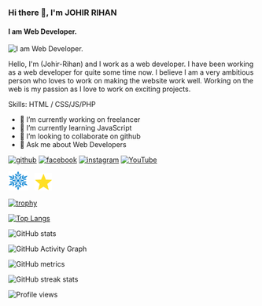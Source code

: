 ### Hi there 👋, I'm JOHIR RIHAN
#### I am Web Developer.
![I am Web Developer.](https://scontent.fdac24-2.fna.fbcdn.net/v/t39.30808-6/336686709_946353650056570_8394395440717504374_n.jpg?_nc_cat=111&ccb=1-7&_nc_sid=5614bc&_nc_ohc=CpINJv6X2ngAX-it99w&_nc_oc=AQmrAv3a19F7VZGo29Zlz__J5qFMAeTJxXMzNY1xYzmMqc9bjlFtwLOusdjaC2LVMsI&_nc_ht=scontent.fdac24-2.fna&oh=00_AfBtmSDeMN4xlLenfPaz66qzM1gWXYUDBSpRIReNc28qVQ&oe=650369B4)

Hello, I'm (Johir-Rihan) and I work as a web developer. I have been working as a web developer for quite some time now. I believe I am a very ambitious person who loves to work on making the website work well. Working on the web is my passion as I love to work on exciting projects.

Skills: HTML / CSS/JS/PHP

- 🔭 I’m currently working on freelancer 
- 🌱 I’m currently learning JavaScript  
- 👯 I’m looking to collaborate on github 
- 💬 Ask me about Web Developers  


[<img src='https://cdn.jsdelivr.net/npm/simple-icons@3.0.1/icons/github.svg' alt='github' height='40'>](https://github.com/https://github.com/JOHIRRIHAN)  [<img src='https://cdn.jsdelivr.net/npm/simple-icons@3.0.1/icons/facebook.svg' alt='facebook' height='40'>](https://www.facebook.com/https://www.facebook.com/profile.php?id=100071762282326)  [<img src='https://cdn.jsdelivr.net/npm/simple-icons@3.0.1/icons/instagram.svg' alt='instagram' height='40'>](https://www.instagram.com/https://www.instagram.com/mohammedjohirrayhin//)  [<img src='https://cdn.jsdelivr.net/npm/simple-icons@3.0.1/icons/youtube.svg' alt='YouTube' height='40'>](https://www.youtube.com/channel/https://www.youtube.com/channel/UCMzYMReaY1NYIz1OoNpiBLg)  

<a href='https://archiveprogram.github.com/'><img src='https://raw.githubusercontent.com/acervenky/animated-github-badges/master/assets/acbadge.gif' width='40' height='40'></a> <a href='https://stars.github.com/'><img src='https://raw.githubusercontent.com/acervenky/animated-github-badges/master/assets/starbadge.gif' width='35' height='35'></a> 

[![trophy](https://github-profile-trophy.vercel.app/?username=https://github.com/JOHIRRIHAN)](https://github.com/ryo-ma/github-profile-trophy)

[![Top Langs](https://github-readme-stats.vercel.app/api/top-langs/?username=https://github.com/JOHIRRIHAN)](https://github.com/anuraghazra/github-readme-stats)

![GitHub stats](https://github-readme-stats.vercel.app/api?username=https://github.com/JOHIRRIHAN&show_icons=true)  

![GitHub Activity Graph](https://activity-graph.herokuapp.com/graph?username=https://github.com/JOHIRRIHAN)  

![GitHub metrics](https://metrics.lecoq.io/https://github.com/JOHIRRIHAN)  

![GitHub streak stats](https://streak-stats.demolab.com/?user=https://github.com/JOHIRRIHAN)  

![Profile views](https://gpvc.arturio.dev/https://github.com/JOHIRRIHAN)  

